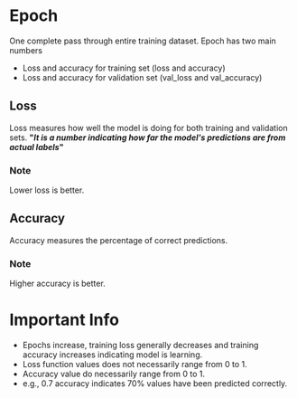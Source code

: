 # Epoch
One complete pass through entire training dataset.
Epoch has two main numbers
- Loss and accuracy for training set (loss and accuracy)
- Loss and accuracy for validation set (val_loss and val_accuracy)
## Loss
Loss measures how well the model is doing for both training and validation sets.
**"_It is a number indicating how far the model's predictions are from actual labels_"**
### Note
Lower loss is better.
## Accuracy
Accuracy measures the percentage of correct predictions.
### Note
Higher accuracy is better.
# Important Info
- Epochs increase, training loss generally decreases and training accuracy increases indicating model is learning.
- Loss function values does not necessarily range from 0 to 1.
- Accuracy value do necessarily range from 0 to 1.
- e.g., 0.7 accuracy indicates 70% values have been predicted correctly.
